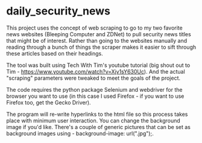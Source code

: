 # daily_security_news
This project uses the concept of web scraping to go to my two favorite news websites (Bleeping Computer and ZDNet) to pull security news titles that might be of interest. Rather than going to the websites manually and reading through a bunch of things the scraper makes it easier to sift through these articles based on their headings. 

The tool was built using Tech With Tim's youtube tutorial (big shout out to Tim - https://www.youtube.com/watch?v=Xjv1sY630Uc). And the actual "scraping" parameters were tweaked to meet the goals of the project. 

The code requires the python package Selenium and webdriver for the browser you want to use (in this case I used Firefox - if you want to use Firefox too, get the Gecko Driver). 

The program will re-write hyperlinks to the html file so this process takes place with minimum user interaction. 
You can change the background image if you'd like. There's a couple of generic pictures that can be set as background images using - background-image: url(".jpg");. 


